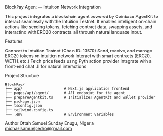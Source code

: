 BlockPay Agent — Intuition Network Integration

This project integrates a blockchain agent powered by Coinbase AgentKit to interact seamlessly with the Intuition Testnet.
It enables intelligent on-chain actions like sending tokens, fetching contract data, swapping assets, and interacting with ERC20 contracts, all through natural language input.

Features

Connect to Intuition Testnet (Chain ID: 13579)
Send, receive, and manage ERC20 tokens on intuition network
Interact with smart contracts (ERC20, WETH, etc.)
Fetch price feeds using Pyth action provider
Integrate with a front-end chat UI for natural interactions

Project Structure
```
BlockPay/
├── app/                   # Next.js application frontend
├── pages/api/agent/       # API endpoint for the agent
├── prepareAgentkit.ts     # Initializes AgentKit and wallet provider
├── package.json
├── tsconfig.json
├── tailwind.config.ts
└── .env                   # Environment variables
```



Author
Ottah Samuel Sunday
Enugu, Nigeria
michaelsamuelpedro@gmail.com